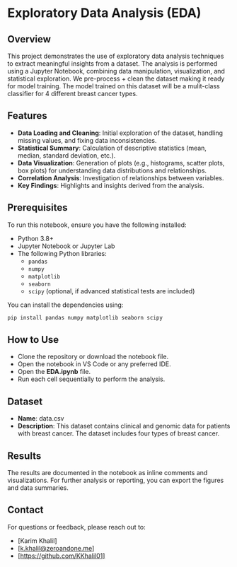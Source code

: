 # Exploratory Data Analysis (EDA)

## Overview

This project demonstrates the use of exploratory data analysis techniques to extract meaningful insights from a dataset. The analysis is performed using a Jupyter Notebook, combining data manipulation, visualization, and statistical exploration. We pre-process + clean the dataset making it ready for model training. The model trained on this dataset will be a mulit-class classifier for 4 different breast cancer types. 

## Features

- **Data Loading and Cleaning**: Initial exploration of the dataset, handling missing values, and fixing data inconsistencies.
- **Statistical Summary**: Calculation of descriptive statistics (mean, median, standard deviation, etc.).
- **Data Visualization**: Generation of plots (e.g., histograms, scatter plots, box plots) for understanding data distributions and relationships.
- **Correlation Analysis**: Investigation of relationships between variables.
- **Key Findings**: Highlights and insights derived from the analysis.

## Prerequisites

To run this notebook, ensure you have the following installed:

- Python 3.8+
- Jupyter Notebook or Jupyter Lab
- The following Python libraries:
  - `pandas`
  - `numpy`
  - `matplotlib`
  - `seaborn`
  - `scipy` (optional, if advanced statistical tests are included)

You can install the dependencies using:

```bash
pip install pandas numpy matplotlib seaborn scipy
```
## How to Use
- Clone the repository or download the notebook file.
- Open the notebook in VS Code or any preferred IDE.
- Open the **EDA.ipynb** file.
- Run each cell sequentially to perform the analysis.

## Dataset
- **Name**: data.csv
- **Description**:  This dataset contains clinical and genomic data for patients with breast cancer. The dataset includes four types of breast cancer.

## Results
The results are documented in the notebook as inline comments and visualizations. For further analysis or reporting, you can export the figures and data summaries.

## Contact
For questions or feedback, please reach out to:

- [Karim Khalil]
- [k.khalil@zeroandone.me]
- [https://github.com/KKhalil01]
